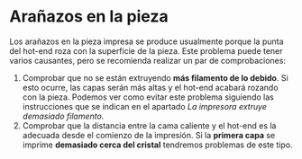 # Arañazos en la pieza

Los arañazos en la pieza impresa se produce usualmente porque la punta del hot-end roza con la superficie de la pieza. Este problema puede tener varios causantes, pero se recomienda realizar un par de comprobaciones:

1. Comprobar que no se están extruyendo **más filamento de lo debido**. Si esto ocurre, las capas serán más altas y el hot-end acabará rozando con la pieza. Podemos ver como evitar este problema siguiendo las instrucciones que se indican en el apartado *La impresora extruye demasiado filamento.*
2. Comprobar que la distancia entre la cama caliente y el hot-end es la adecuada desde el comienzo de la impresión. Si la **primera capa** se imprime **demasiado cerca del cristal** tendremos problemas de este tipo.